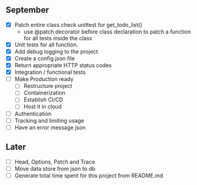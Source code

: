 ## September

- [x] Patch entire class check unittest for get_todo_list()
  - use @patch decorator before class declaration to patch a function for all tests inside the class
- [x] Unit tests for all function.
- [x] Add debug logging to the project
- [x] Create a config.json file
- [x] Return appropriate HTTP status codes 
- [X] Integration / functional tests
- [ ] Make Production ready
  - [ ] Restructure project
  - [ ] Containerization  
  - [ ] Establish CI/CD
  - [ ] Host it in cloud
- [ ] Authentication 
- [ ] Tracking and limiting usage 
- [ ] Have an error message json

## Later

- [ ] Head, Options, Patch and Trace
- [ ] Move data store from json to db
- [ ] Generate total time spent for this project from README.md
